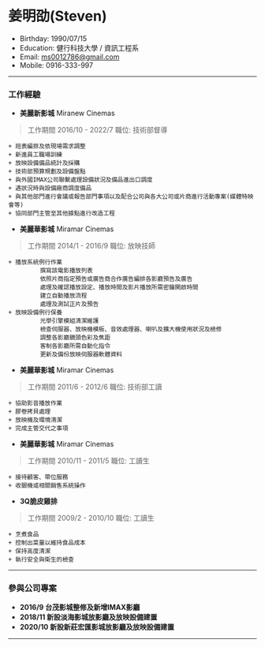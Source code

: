 # 姜明劭(Steven)
* Birthday: 1990/07/15
* Education: 健行科技大學 / 資訊工程系
* Email: ms0012786@gmail.com
* Mobile: 0916-333-997
***
### 工作經驗
  * **美麗新影城**  Miranew Cinemas
> 工作期間 2016/10 - 2022/7
職位: 技術部督導

    + 班表編排及依現場需求調整
    + 新進員工職場訓練
    + 放映設備備品統計及採購
    + 技術部預算規劃及設備盤點
    + 與外國IMAX公司聯繫處理設備狀況及備品進出口調度
    + 遇狀況時與設備廠商調度備品
    + 與其他部門進行會議或報告部門事項以及配合公司與各大公司或片商進行活動專案(媒體特映會等)
    + 協同部門主管至其他據點進行改造工程

+ **美麗華影城** Miramar Cinemas
> 工作期間 2014/1 - 2016/9
職位: 放映技師

    + 播放系統例行作業
			 撰寫該電影播放列表
			 依照片商指定預告或廣告商合作廣告編排各影廳預告及廣告
			 處理及確認播放設定、播放時間及影片播放所需密鑰開啟時間
			 建立自動播放流程
			 處理及測試正片及預告
    + 放映設備例行保養
			 光學引擎模組清潔維護
			 檢查伺服器、放映機模板、音效處理器、喇叭及擴大機使用狀況及檢修
			 調整各影廳鏡頭色彩及焦距
			 客制各影廳所需自動化指令
			 更新及備份放映伺服器軟體資料

+ **美麗華影城** Miramar Cinemas
> 工作期間 2011/6 - 2012/6
職位: 技術部工讀

	+ 協助影音播放作業
	+ 膠卷拷貝處理
	+ 放映機及環境清潔
	+ 完成主管交代之事項

+ **美麗華影城** Miramar Cinemas
> 工作期間 2010/11 - 2011/5
職位: 工讀生

	+ 接待顧客、帶位服務
	+ 收銀機或相關銷售系統操作

+ **3Q脆皮雞排**
> 工作期間 2009/2 - 2010/10
職位: 工讀生

	+ 烹煮食品
	+ 控制出菜量以維持食品成本
	+ 保持高度清潔
	+ 執行安全與衛生的檢查
***
### 參與公司專案
+ **2016/9 台茂影城整修及新增IMAX影廳**
+ **2018/11 新設淡海影城放影廳及放映設備建置**
+ **2020/10 新設新莊宏匯影城放影廳及放映設備建置**
***

